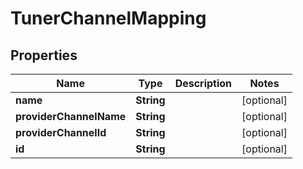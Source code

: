 

# TunerChannelMapping


## Properties

| Name | Type | Description | Notes |
|------------ | ------------- | ------------- | -------------|
|**name** | **String** |  |  [optional] |
|**providerChannelName** | **String** |  |  [optional] |
|**providerChannelId** | **String** |  |  [optional] |
|**id** | **String** |  |  [optional] |



